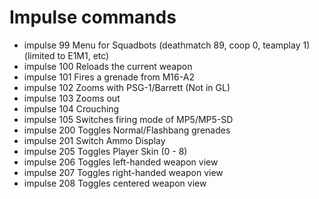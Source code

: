 # Impulse commands
- impulse 99
Menu for Squadbots (deathmatch 89, coop 0, teamplay 1) (limited to E1M1, etc)
- impulse 100
Reloads the current weapon
- impulse 101
Fires a grenade from M16-A2
- impulse 102
Zooms with PSG-1/Barrett (Not in GL)
- impulse 103
Zooms out
- impulse 104
Crouching
- impulse 105
Switches firing mode of MP5/MP5-SD
- impulse 200
Toggles Normal/Flashbang grenades
- impulse 201
Switch Ammo Display
- impulse 205
Toggles Player Skin (0 - 8)
- impulse 206
Toggles left-handed weapon view
- impulse 207
Toggles right-handed weapon view
- impulse 208
Toggles centered weapon view